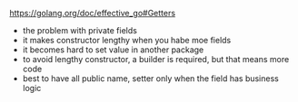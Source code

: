 https://golang.org/doc/effective_go#Getters

- the problem with private fields
- it makes constructor lengthy when you habe moe fields
- it becomes hard to set value in another package
- to avoid lengthy constructor, a builder is required, but that means more code
- best to have all public name, setter only when the field has business logic
